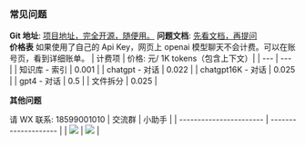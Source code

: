 ### 常见问题

**Git 地址**: [项目地址，完全开源，随便用。](https://github.com/c121914yu/FastGPT)
**问题文档**: [先看文档，再提问](https://kjqvjse66l.feishu.cn/docx/HtrgdT0pkonP4kxGx8qcu6XDnGh)  
**价格表**
如果使用了自己的 Api Key，网页上 openai 模型聊天不会计费。可以在账号页，看到详细账单。
| 计费项 | 价格: 元/ 1K tokens（包含上下文）|
| --- | --- |
| 知识库 - 索引 | 0.001 |
| chatgpt - 对话 | 0.022 |
| chatgpt16K - 对话 | 0.025 |
| gpt4 - 对话 | 0.5 |
| 文件拆分 | 0.025 |

**其他问题**

请 WX 联系: 18599001010
| 交流群 | 小助手 |
| ----------------------- | -------------------- |
| ![](/imgs/wxqun300.jpg) | ![](/imgs/wx300.jpg) |

